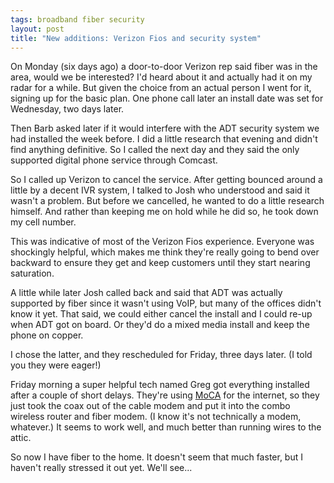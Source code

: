 ```yaml
---
tags: broadband fiber security
layout: post
title: "New additions: Verizon Fios and security system"
---
```




<p>On Monday (six days ago) a door-to-door Verizon rep said fiber was in the area, would we be interested? I'd heard about it and actually had it on my radar for a while. But given the choice from an actual person I went for it, signing up for the basic plan. One phone call later an install date was set for Wednesday, two days later.</p>

<p>Then Barb asked later if it would interfere with the ADT security system we had installed the week before. I did a little research that evening and didn't find anything definitive. So I called the next day and  they said the only supported digital phone service through Comcast.</p>

<p>So I called up Verizon to cancel the service. After getting bounced around a little by a decent IVR system, I talked to Josh who understood and said it wasn't a problem. But before we cancelled, he wanted to do a little research himself. And rather than keeping me on hold while he did so, he took down my cell number.</p>

<p>This was indicative of most of the Verizon Fios experience. Everyone was shockingly helpful, which makes me think they're really going to bend over backward to ensure they get and keep customers until they start nearing saturation.</p>

<p>A little while later Josh called back and said that ADT was actually supported by fiber since it wasn't using VoIP, but many of the offices didn't know it yet. That said, we could either cancel the install and I could re-up when ADT got on board. Or they'd do a mixed media install and keep the phone on copper.</p>

<p>I chose the latter, and they rescheduled for Friday, three days later. (I told you they were eager!)</p>

<p>Friday morning a super helpful tech named Greg got everything installed after a couple of short delays. They're using <a href="http://mocalliance.org/en/index.asp">MoCA</a> for the internet, so they just took the coax out of the cable modem and put it into the combo wireless router and fiber modem. (I know it's not technically a modem, whatever.) It seems to work well, and much better than running wires to the attic.</p>

<p>So now I have fiber to the home. It doesn't seem that much faster, but I haven't really stressed it out yet. We'll see...</p>


